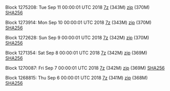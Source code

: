 Block 1275208: Tue Sep 11 00:00:01 UTC 2018 [7z](https://transfer.sh/6n9jk/bootstrap.dat.20180911.7z) (343M) [zip](https://transfer.sh/qLxlt/bootstrap.dat.20180911.zip) (370M) [SHA256](https://transfer.sh/Pgs2j/sha256.txt)

Block 1273914: Mon Sep 10 00:00:01 UTC 2018 [7z](https://transfer.sh/gFW8x/bootstrap.dat.20180910.7z) (343M) [zip](https://transfer.sh/4w7Ii/bootstrap.dat.20180910.zip) (370M) [SHA256](https://transfer.sh/152JwR/sha256.txt)

Block 1272628: Sun Sep  9 00:00:01 UTC 2018 [7z](https://transfer.sh/16yZ8/bootstrap.dat.20180909.7z) (342M) [zip](https://transfer.sh/naQ9d/bootstrap.dat.20180909.zip) (370M) [SHA256](https://transfer.sh/LGCjO/sha256.txt)

Block 1271354: Sat Sep  8 00:00:01 UTC 2018 [7z](https://transfer.sh/143QR7/bootstrap.dat.20180908.7z) (342M) [zip](https://transfer.sh/dRLCT/bootstrap.dat.20180908.zip) (369M) [SHA256](https://transfer.sh/nUxgB/sha256.txt)

Block 1270087: Fri Sep  7 00:00:01 UTC 2018 [7z](https://transfer.sh/v7gR6/bootstrap.dat.20180907.7z) (342M) [zip](https://transfer.sh/S8xCx/bootstrap.dat.20180907.zip) (369M) [SHA256](https://transfer.sh/VrDR5/sha256.txt)

Block 1268815: Thu Sep  6 00:00:01 UTC 2018 [7z](https://transfer.sh/g1HoG/bootstrap.dat.20180906.7z) (341M) [zip](https://transfer.sh/k9BTS/bootstrap.dat.20180906.zip) (368M) [SHA256](https://transfer.sh/LRXD4/sha256.txt)
